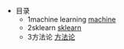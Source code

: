 - 目录
  - 1machine learning [machine](Machine_Learning_Zhi-Hua_Zhou.md)
  - 2sklearn [sklearn](sklearn.md)
  - 3方法论 [方法论](互联网方法论.md)

